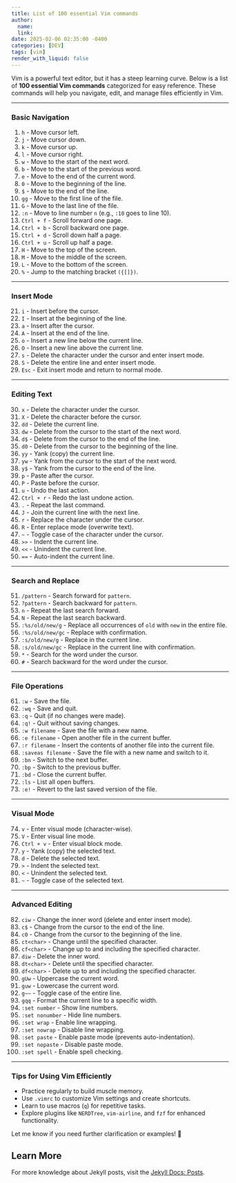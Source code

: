 ```yaml
---
title: List of 100 essential Vim commands 
author:
  name: 
  link: 
date: 2025-02-06 02:35:00 -0400
categories: [DEV]
tags: [vim]
render_with_liquid: false
---
```


Vim is a powerful text editor, but it has a steep learning curve. Below is a list of **100 essential Vim commands** categorized for easy reference. These commands will help you navigate, edit, and manage files efficiently in Vim.

---

### **Basic Navigation**
1. `h` - Move cursor left.
2. `j` - Move cursor down.
3. `k` - Move cursor up.
4. `l` - Move cursor right.
5. `w` - Move to the start of the next word.
6. `b` - Move to the start of the previous word.
7. `e` - Move to the end of the current word.
8. `0` - Move to the beginning of the line.
9. `$` - Move to the end of the line.
10. `gg` - Move to the first line of the file.
11. `G` - Move to the last line of the file.
12. `:n` - Move to line number `n` (e.g., `:10` goes to line 10).
13. `Ctrl + f` - Scroll forward one page.
14. `Ctrl + b` - Scroll backward one page.
15. `Ctrl + d` - Scroll down half a page.
16. `Ctrl + u` - Scroll up half a page.
17. `H` - Move to the top of the screen.
18. `M` - Move to the middle of the screen.
19. `L` - Move to the bottom of the screen.
20. `%` - Jump to the matching bracket `({[]})`.

---

### **Insert Mode**
21. `i` - Insert before the cursor.
22. `I` - Insert at the beginning of the line.
23. `a` - Insert after the cursor.
24. `A` - Insert at the end of the line.
25. `o` - Insert a new line below the current line.
26. `O` - Insert a new line above the current line.
27. `s` - Delete the character under the cursor and enter insert mode.
28. `S` - Delete the entire line and enter insert mode.
29. `Esc` - Exit insert mode and return to normal mode.

---

### **Editing Text**
30. `x` - Delete the character under the cursor.
31. `X` - Delete the character before the cursor.
32. `dd` - Delete the current line.
33. `dw` - Delete from the cursor to the start of the next word.
34. `d$` - Delete from the cursor to the end of the line.
35. `d0` - Delete from the cursor to the beginning of the line.
36. `yy` - Yank (copy) the current line.
37. `yw` - Yank from the cursor to the start of the next word.
38. `y$` - Yank from the cursor to the end of the line.
39. `p` - Paste after the cursor.
40. `P` - Paste before the cursor.
41. `u` - Undo the last action.
42. `Ctrl + r` - Redo the last undone action.
43. `.` - Repeat the last command.
44. `J` - Join the current line with the next line.
45. `r` - Replace the character under the cursor.
46. `R` - Enter replace mode (overwrite text).
47. `~` - Toggle case of the character under the cursor.
48. `>>` - Indent the current line.
49. `<<` - Unindent the current line.
50. `==` - Auto-indent the current line.

---

### **Search and Replace**
51. `/pattern` - Search forward for `pattern`.
52. `?pattern` - Search backward for `pattern`.
53. `n` - Repeat the last search forward.
54. `N` - Repeat the last search backward.
55. `:%s/old/new/g` - Replace all occurrences of `old` with `new` in the entire file.
56. `:%s/old/new/gc` - Replace with confirmation.
57. `:s/old/new/g` - Replace in the current line.
58. `:s/old/new/gc` - Replace in the current line with confirmation.
59. `*` - Search for the word under the cursor.
60. `#` - Search backward for the word under the cursor.

---

### **File Operations**
61. `:w` - Save the file.
62. `:wq` - Save and quit.
63. `:q` - Quit (if no changes were made).
64. `:q!` - Quit without saving changes.
65. `:w filename` - Save the file with a new name.
66. `:e filename` - Open another file in the current buffer.
67. `:r filename` - Insert the contents of another file into the current file.
68. `:saveas filename` - Save the file with a new name and switch to it.
69. `:bn` - Switch to the next buffer.
70. `:bp` - Switch to the previous buffer.
71. `:bd` - Close the current buffer.
72. `:ls` - List all open buffers.
73. `:e!` - Revert to the last saved version of the file.

---

### **Visual Mode**
74. `v` - Enter visual mode (character-wise).
75. `V` - Enter visual line mode.
76. `Ctrl + v` - Enter visual block mode.
77. `y` - Yank (copy) the selected text.
78. `d` - Delete the selected text.
79. `>` - Indent the selected text.
80. `<` - Unindent the selected text.
81. `~` - Toggle case of the selected text.

---

### **Advanced Editing**
82. `ciw` - Change the inner word (delete and enter insert mode).
83. `c$` - Change from the cursor to the end of the line.
84. `c0` - Change from the cursor to the beginning of the line.
85. `ct<char>` - Change until the specified character.
86. `cf<char>` - Change up to and including the specified character.
87. `diw` - Delete the inner word.
88. `dt<char>` - Delete until the specified character.
89. `df<char>` - Delete up to and including the specified character.
90. `gUw` - Uppercase the current word.
91. `guw` - Lowercase the current word.
92. `g~~` - Toggle case of the entire line.
93. `gqq` - Format the current line to a specific width.
94. `:set number` - Show line numbers.
95. `:set nonumber` - Hide line numbers.
96. `:set wrap` - Enable line wrapping.
97. `:set nowrap` - Disable line wrapping.
98. `:set paste` - Enable paste mode (prevents auto-indentation).
99. `:set nopaste` - Disable paste mode.
100. `:set spell` - Enable spell checking.

---

### **Tips for Using Vim Efficiently**
- Practice regularly to build muscle memory.
- Use `.vimrc` to customize Vim settings and create shortcuts.
- Learn to use macros (`q`) for repetitive tasks.
- Explore plugins like `NERDTree`, `vim-airline`, and `fzf` for enhanced functionality.

Let me know if you need further clarification or examples! 🚀

## Learn More

For more knowledge about Jekyll posts, visit the [Jekyll Docs: Posts](https://jekyllrb.com/docs/posts/).
